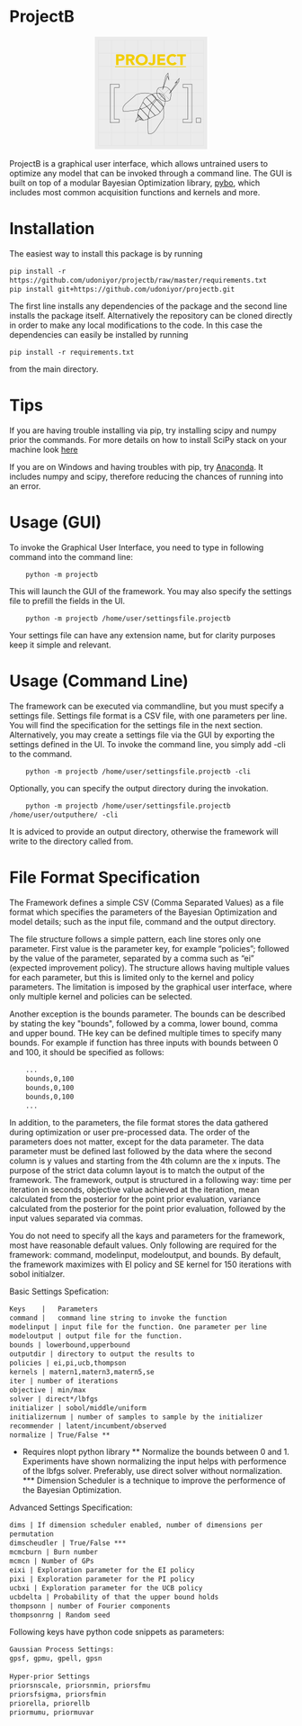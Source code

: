 # ProjectB

<p align="center">
  <img src="https://github.com/udoniyor/projectb/raw/master/logo.png" alt="ProjectB Logo"/>
</p>


ProjectB is a graphical user interface, which allows untrained users to optimize any model that can be
invoked through a command line. The GUI is built on top of a modular Bayesian Optimization library, [pybo](https://github.com/mwhoffman/pybo),
which includes most common acquisition functions and kernels and more.

Installation
============

The easiest way to install this package is by running

    pip install -r https://github.com/udoniyor/projectb/raw/master/requirements.txt
    pip install git+https://github.com/udoniyor/projectb.git

The first line installs any dependencies of the package and the second line
installs the package itself. Alternatively the repository can be cloned directly
in order to make any local modifications to the code. In this case the
dependencies can easily be installed by running

    pip install -r requirements.txt

from the main directory.

Tips
============
If you are having trouble installing via pip, try installing scipy and numpy prior the commands. For more details on how to
install SciPy stack on your machine look [here](http://www.scipy.org/install.html)

If you are on Windows and having troubles with pip, try [Anaconda](http://continuum.io/downloads). It includes numpy and scipy, therefore
reducing the chances of running into an error.

Usage (GUI)
============
To invoke the Graphical User Interface, you need to type in following command into the command line:
	
		python -m projectb

This will launch the GUI of the framework. You may also specify the settings file to prefill the fields in the UI.

		python -m projectb /home/user/settingsfile.projectb

Your settings file can have any extension name, but for clarity purposes keep it simple and relevant. 

Usage (Command Line)
============
The framework can be executed via commandline, but you must specify a settings file. Settings file format is a CSV file, with one parameters per line. You will find the specification for the settings file in the next section. Alternatively, you may create a settings file via the GUI by exporting the settings defined in the UI. To invoke the command line, you simply add -cli to the command.

		python -m projectb /home/user/settingsfile.projectb -cli

Optionally, you can specify the output directory during the invokation.

		python -m projectb /home/user/settingsfile.projectb /home/user/outputhere/ -cli

It is adviced to provide an output directory, otherwise the framework will write to the directory called from. 

File Format Specification 
============
The Framework defines a simple CSV (Comma Separated Values) as a file format which specifies the parameters of the Bayesian Optimization and model details; such as the input file, command and the output directory. 

The file structure follows a simple pattern, each line stores only one parameter. First value is the parameter key, for example “policies”; followed by the value of the parameter, separated by a comma such as “ei” (expected improvement policy). The structure allows having multiple values for each parameter, but this is limited only to the kernel and policy parameters. The limitation is imposed by the graphical user interface, where only multiple kernel and policies can be selected.

Another exception is the bounds parameter. The bounds can be described by stating the key "bounds", followed by a comma, lower bound, comma and upper bound. THe key can be defined multiple times to specify many bounds. For example if function has three inputs with bounds between 0 and 100, it should be specified as follows:

		...
		bounds,0,100
		bounds,0,100
		bounds,0,100
		...

In addition, to the parameters, the file format stores the data gathered during optimization or user pre-processed data. The order of the parameters does not matter, except for the data parameter. The data parameter must be defined last followed by the data where the second column is y values and starting from the 4th column are the x inputs. The purpose of the strict data column layout is to match the output of the framework. The framework, output is structured in a following way: time per iteration in seconds, objective value achieved at the iteration, mean calculated from the posterior for the point prior evaluation, variance calculated from the posterior for the point prior evaluation, followed by the input values separated via commas. 

You do not need to specify all the kays and parameters for the framework, most have reasonable default values. Only following are required for the framework: command, modelinput, modeloutput, and bounds. By default, the framework maximizes with EI policy and SE kernel for 150 iterations with sobol initialzer.

Basic Settings Spefication:
	
	Keys	|	Parameters
	command |	command line string to invoke the function
	modelinput | input file for the function. One parameter per line
	modeloutput | output file for the function.
	bounds | lowerbound,upperbound
	outputdir | directory to output the results to
	policies | ei,pi,ucb,thompson
	kernels | matern1,matern3,matern5,se
	iter | number of iterations
	objective | min/max
	solver | direct*/lbfgs 
	initializer | sobol/middle/uniform
	initializernum | number of samples to sample by the initializer
	recommender | latent/incumbent/observed
	normalize | True/False **


* Requires nlopt python library
** Normalize the bounds between 0 and 1. Experiments have shown normalizing the input helps
with performence of the lbfgs solver. Preferably, use direct solver without normalization. 
*** Dimension Scheduler is a technique to improve the performence of the Bayesian Optimization. 

Advanced Settings Specification:
	
	dims | If dimension scheduler enabled, number of dimensions per permutation
	dimscheudler | True/False ***
	mcmcburn | Burn number
	mcmcn | Number of GPs
	eixi | Exploration parameter for the EI policy
	pixi | Exploration parameter for the PI policy
	ucbxi | Exploration parameter for the UCB policy
	ucbdelta | Probability of that the upper bound holds
	thompsonn | number of Fourier components
	thompsonrng | Random seed

Following keys have python code snippets as parameters:
	
	Gaussian Process Settings:
	gpsf, gpmu, gpell, gpsn

	Hyper-prior Settings
	priorsnscale, priorsnmin, priorsfmu
	priorsfsigma, priorsfmin 
	priorella, priorellb
	priormumu, priormuvar


